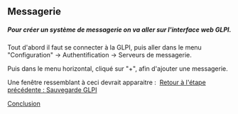 ## Messagerie

##### Pour créer un système de messagerie on va aller sur l'interface web GLPI. 

Tout d'abord il faut se connecter à la GLPI, puis aller dans le menu "Configuration" -> Authentification -> Serveurs de messagerie.

Puis dans le menu horizontal, cliqué sur "+", afin d'ajouter une messagerie.

Une fenêtre ressemblant à ceci devrait apparaitre :
![]()
[Retour à l'étape précédente : Sauvegarde GLPI](https://github.com/kevinguyodo/Linux-deuxieme-annee/blob/main/TP1/Sauvegarde%20GLPI.md)

[Conclusion](https://github.com/kevinguyodo/Linux-deuxieme-annee/blob/main/TP1/Conclusion.md)
